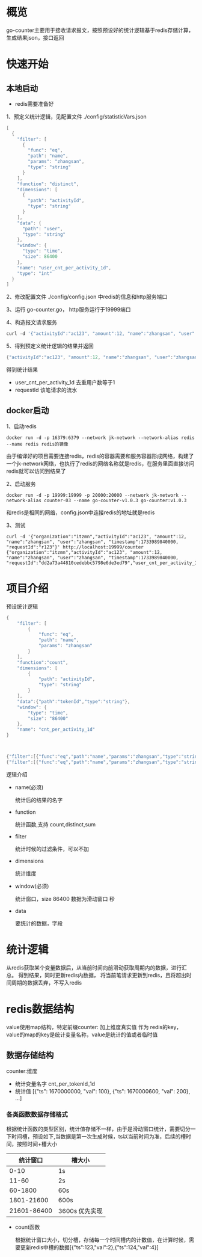 # 概览

go-counter主要用于接收请求报文，按照预设好的统计逻辑基于redis存储计算，生成结果json，接口返回

# 快速开始

## 本地启动
- redis需要准备好

1、预定义统计逻辑，见配置文件 ./config/statisticVars.json

```go
[
  {
    "filter": [
      {
        "func": "eq",
        "path": "name",
        "params": "zhangsan",
        "type": "string"
      }
    ],
    "function": "distinct",
    "dimensions": [
      {
        "path": "activityId",
        "type": "string"
      }
    ],
    "data": {
      "path": "user",
      "type": "string"
    },
    "window": {
      "type": "time",
      "size": 86400
    },
    "name": "user_cnt_per_activity_1d",
    "type": "int"
  }
]
```

2、修改配置文件 ./config/config.json 中redis的信息和http服务端口

3、运行 go-counter.go， http服务运行于19999端口

4、构造报文请求服务

```go
curl -d '{"activityId":"ac123", "amount":12, "name":"zhangsan", "user":"zhangsan", "timestamp":1733989840000, "requestId":"r123"}' http://localhost:19999/counter
```

5、得到预定义统计逻辑的结果并返回

```go
{"activityId":"ac123", "amount":12, "name":"zhangsan", "user":"zhangsan", "timestamp":1733989840000, "requestId":"fa6b7a82a55d421f4ef9649a22915d05","user_cnt_per_activity_1d":1}
```
得到统计结果
- user_cnt_per_activity_1d 去重用户数等于1
- requestId 该笔请求的流水


## docker启动

1、启动redis

```shell
docker run -d -p 16379:6379 --network jk-network --network-alias redis --name redis redis的镜像
```

由于编译好的项目需要连接redis，redis的容器需要和服务容器形成网络，构建了一个jk-network网络，也执行了redis的网络名称就是redis，在服务里面直接访问redis就可以访问到结果了

2、启动服务
```shell
docker run -d -p 19999:19999 -p 20000:20000 --network jk-network --network-alias counter-03 --name go-counter-v1.0.3 go-counter:v1.0.3
```
和redis是相同的网络，config.json中连接redis的地址就是redis

3、测试
```shell
curl -d '{"organization":"itzmn","activityId":"ac123", "amount":12, "name":"zhangsan", "user":"zhangsan", "timestamp":1733989840000, "requestId":"r123"}' http://localhost:19999/counter
{"organization":"itzmn","activityId":"ac123", "amount":12, "name":"zhangsan", "user":"zhangsan", "timestamp":1733989840000, "requestId":"dd2a73a44810cedebbc5798e6de3ed79","user_cnt_per_activity_1d":1,"amount_sum_per_activity_user_1d":12}
```

# 项目介绍

预设统计逻辑
```go
{
    "filter": [
        {
            "func": "eq",
            "path": "name",
            "params": "zhangsan"
        }
    ],
	"function":"count",
    "dimensions": [
        {
            "path": "activityId",
            "type": "string"
        }
    ],
	"data":{"path":"tokenId","type":"string"},
    "window": {
        "type": "time",
        "size": "86400"
    },
    "name": "cnt_per_activity_1d"
}



{"filter":[{"func":"eq","path":"name","params":"zhangsan","type":"string"}],"function":"count","dimensions":[{"path":"activityId","type":"string"}],"data":{"path":"requestId","type":"string"},"window":{"type":"time","size":"86400"},"name":"cnt_per_activity_1d"},
{"filter":[{"func":"eq","path":"name","params":"zhangsan","type":"string"}],"function":"sum","dimensions":[{"path":"activityId","type":"string"}],"data":{"path":"amount","type":"int"},"window":{"type":"time","size":"86400"},"name":"amount_sum_per_activity_1d"}
```

逻辑介绍
- name(必须)

  统计后的结果的名字
- function

  统计函数,支持 count,distinct,sum
- filter

  统计时候的过滤条件，可以不加
- dimensions

  统计维度
- window(必须)

  统计窗口，size 86400 数据为滑动窗口 秒
- data

  要统计的数据，字段

# 统计逻辑

从redis获取某个变量数据后，从当前时间向前滑动获取周期内的数据，进行汇总。 得到结果，同时更新redis内数据，
将当前笔请求更新到redis，且将超出时间周期的数据丢弃，不写入redis

# redis数据结构

value使用map结构，特定前缀counter: 加上维度真实值 作为 redis的key， value的map的key是统计变量名称，value是统计的值或者临时值

## 数据存储结构
counter:维度
- 统计变量名字 cnt_per_tokenId_1d
- 统计值 [{"ts": 1670000000, "val": 100}, {"ts": 1670000600, "val": 200}, ...]


### 各类函数数据存储格式
根据统计函数的类型区别，统计值存储不一样，由于是滑动窗口统计，需要切分一下时间槽，预设如下,当数据是第一次生成时候，ts以当前时间为准，后续的槽时间，按照时间+槽大小

|  统计窗口   | 槽大小  |
|  ----  | ----  |
| 0-10  | 1s |
| 11-60  | 2s |
| 60-1800  | 60s |
| 1801-21600  | 600s |
| 21601-86400  | 3600s 优先实现 | 


- count函数

  根据统计窗口大小，切分槽，存储每一个时间槽内的计数值，在计算时候，需要更新redis中槽的数据[{"ts":123,"val":2},{"ts":124,"val":4}]

[comment]: <> (- distinct函数，存储统计周期内的每个槽去重原始数据，记录最新一次出现时间[{"val":"zmn","ts":1234},{"val":"lisi","ts":1235}])

[comment]: <> (- sum函数 存储每一个时间槽内的统计汇总值，[{"ts":123,"val":2},{"ts":124,"val":4}])


